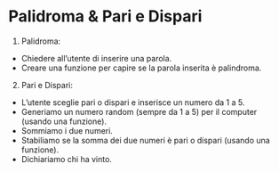 Palidroma & Pari e Dispari
===
1. Palidroma:
- Chiedere all’utente di inserire una parola.
- Creare una funzione per capire se la parola inserita è palindroma.

2. Pari e Dispari:
- L’utente sceglie pari o dispari e inserisce un numero da 1 a 5.
- Generiamo un numero random (sempre da 1 a 5) per il computer (usando una funzione).
- Sommiamo i due numeri.
- Stabiliamo se la somma dei due numeri è pari o dispari (usando una funzione).
- Dichiariamo chi ha vinto.
